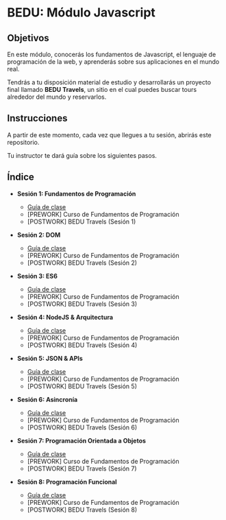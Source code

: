 # BEDU: Módulo Javascript

## Objetivos

En este módulo, conocerás los fundamentos de Javascript, el lenguaje de programación de la web, y aprenderás sobre sus aplicaciones en el mundo real.

Tendrás a tu disposición material de estudio y desarrollarás un proyecto final llamado **BEDU Travels**, un sitio en el cual puedes buscar tours alrededor del mundo y reservarlos.

## Instrucciones

A partir de este momento, cada vez que llegues a tu sesión, abrirás este repositorio.

Tu instructor te dará guía sobre los siguientes pasos.


## Índice

- **Sesión 1: Fundamentos de Programación**
  - [Guía de clase](https://github.com/mikenieva/bedutravels-js/wiki/Sesi%C3%B3n-1:-Fundamentos-de-Programaci%C3%B3n)
  - [PREWORK] Curso de Fundamentos de Programación
  - [POSTWORK] BEDU Travels (Sesión 1)

- **Sesión 2: DOM**
  - [Guía de clase](https://github.com/mikenieva/bedutravels-js/wiki/Sesi%C3%B3n-2:-DOM)
  - [PREWORK] Curso de Fundamentos de Programación
  - [POSTWORK] BEDU Travels (Sesión 2)
  
- **Sesión 3: ES6**
  - [Guía de clase](https://github.com/mikenieva/bedutravels-js/wiki/Sesi%C3%B3n-3:-ES6)
  - [PREWORK] Curso de Fundamentos de Programación
  - [POSTWORK] BEDU Travels (Sesión 3)

- **Sesión 4: NodeJS & Arquitectura**
  - [Guía de clase](https://github.com/mikenieva/bedutravels-js/wiki/Sesi%C3%B3n-4:-NodeJS-&-Arquitectura)
  - [PREWORK] Curso de Fundamentos de Programación
  - [POSTWORK] BEDU Travels (Sesión 4)

- **Sesión 5: JSON & APIs**
  - [Guía de clase](https://github.com/mikenieva/bedutravels-js/wiki/Sesi%C3%B3n-5:-JSON-&-APIs)
  - [PREWORK] Curso de Fundamentos de Programación
  - [POSTWORK] BEDU Travels (Sesión 5)

- **Sesión 6: Asincronía**
  - [Guía de clase](https://github.com/mikenieva/bedutravels-js/wiki/Sesi%C3%B3n-6:-Asincron%C3%ADa)
  - [PREWORK] Curso de Fundamentos de Programación
  - [POSTWORK] BEDU Travels (Sesión 6)

- **Sesión 7: Programación Orientada a Objetos**
  - [Guía de clase](https://github.com/mikenieva/bedutravels-js/wiki/Sesi%C3%B3n-7:-Programaci%C3%B3n-Orientada-a-Objetos)
  - [PREWORK] Curso de Fundamentos de Programación
  - [POSTWORK] BEDU Travels (Sesión 7)

- **Sesión 8: Programación Funcional**
  - [Guía de clase](https://github.com/mikenieva/bedutravels-js/wiki/Sesi%C3%B3n-8:-Programaci%C3%B3n-Funcional)
  - [PREWORK] Curso de Fundamentos de Programación
  - [POSTWORK] BEDU Travels (Sesión 8)

